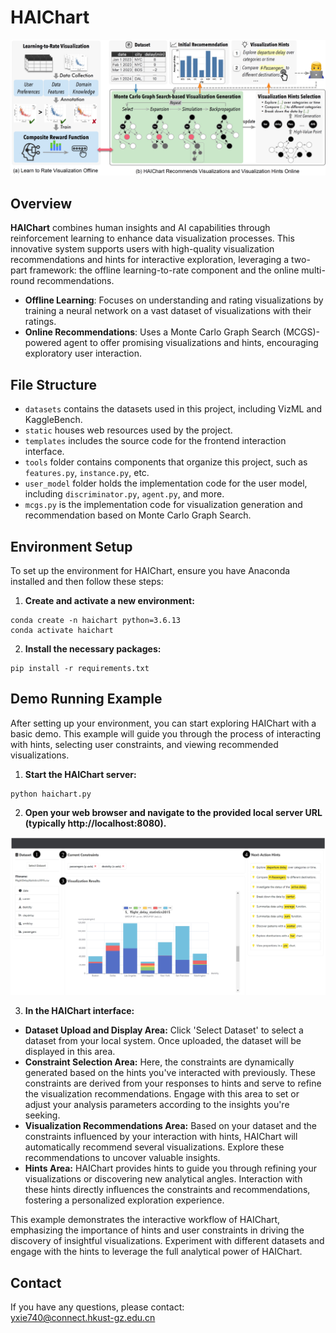 # HAIChart

![HAIChart Overview](./assets/overview.png)

## Overview

**HAIChart** combines human insights and AI capabilities through reinforcement learning to enhance data visualization processes. This innovative system supports users with high-quality visualization recommendations and hints for interactive exploration, leveraging a two-part framework: the offline learning-to-rate component and the online multi-round recommendations.

- **Offline Learning**: Focuses on understanding and rating visualizations by training a neural network on a vast dataset of visualizations with their ratings.
- **Online Recommendations**: Uses a Monte Carlo Graph Search (MCGS)-powered agent to offer promising visualizations and hints, encouraging exploratory user interaction.

## File Structure
- `datasets` contains the datasets used in this project, including VizML and KaggleBench.
- `static` houses web resources used by the project.
- `templates` includes the source code for the frontend interaction interface.
- `tools` folder contains components that organize this project, such as `features.py`, `instance.py`, etc.
- `user_model` folder holds the implementation code for the user model, including `discriminator.py`, `agent.py`, and more.
- `mcgs.py` is the implementation code for visualization generation and recommendation based on Monte Carlo Graph Search.

## Environment Setup
To set up the environment for HAIChart, ensure you have Anaconda installed and then follow these steps:

1. **Create and activate a new environment:**
```
conda create -n haichart python=3.6.13
conda activate haichart
```

2. **Install the necessary packages:**
```
pip install -r requirements.txt
```

## Demo Running Example

After setting up your environment, you can start exploring HAIChart with a basic demo. This example will guide you through the process of interacting with hints, selecting user constraints, and viewing recommended visualizations.

1. **Start the HAIChart server:**
```
python haichart.py
```

2. **Open your web browser and navigate to the provided local server URL (typically http://localhost:8080).**

![HAIChart Example](./assets/example.png)

3. **In the HAIChart interface:**
- **Dataset Upload and Display Area:** Click 'Select Dataset' to select a dataset from your local system. Once uploaded, the dataset will be displayed in this area.
- **Constraint Selection Area:** Here, the constraints are dynamically generated based on the hints you've interacted with previously. These constraints are derived from your responses to hints and serve to refine the visualization recommendations. Engage with this area to set or adjust your analysis parameters according to the insights you're seeking.
- **Visualization Recommendations Area:** Based on your dataset and the constraints influenced by your interaction with hints, HAIChart will automatically recommend several visualizations. Explore these recommendations to uncover valuable insights.
- **Hints Area:** HAIChart provides hints to guide you through refining your visualizations or discovering new analytical angles. Interaction with these hints directly influences the constraints and recommendations, fostering a personalized exploration experience.

This example demonstrates the interactive workflow of HAIChart, emphasizing the importance of hints and user constraints in driving the discovery of insightful visualizations. Experiment with different datasets and engage with the hints to leverage the full analytical power of HAIChart.

## Contact
If you have any questions, please contact:  
yxie740@connect.hkust-gz.edu.cn

